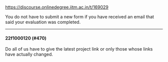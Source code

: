 https://discourse.onlinedegree.iitm.ac.in/t/169029

You do not have to submit a new form if you have received an email that said your evaluation was completed.</p><hr>

<h4>22f1000120 (#470)</h4>
<p>Do all of us have to give the latest project link or only those whose links have actually changed.